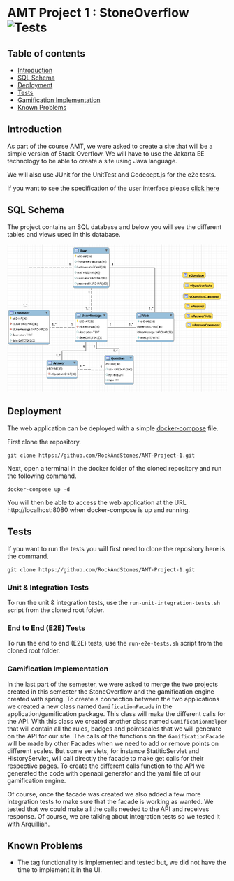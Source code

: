 # AMT Project 1 : StoneOverflow <img src="https://github.com/RockAndStones/AMT-Project-1/workflows/stoneoverflow_tests/badge.svg?branch=dev" alt="Tests">

## Table of contents
- [Introduction](#Introduction)  
- [SQL Schema](#SQL-Schema)  
- [Deployment](#Deployment)
- [Tests](#Tests)
- [Gamification Implementation](#Gamification-Implementation)
- [Known Problems](#Known-Problems)

## Introduction
As part of the course AMT, we were asked to create a site that will be a simple version of Stack Overflow. We will have to use the Jakarta EE technology to be able to create a site using Java language.

We will also use JUnit for the UnitTest and Codecept.js for the e2e tests.

If you want to see the specification of the user interface please [click here](https://docs.google.com/document/d/1DSahosKDQq_0yjQDg7r0EOaPcs6QhwXc7yyWqTjHFSo/edit?usp=sharing)

## SQL Schema

The project contains an SQL database and below you will see the different tables and views used in this database.

![Sql Model](./img/SqlModel.PNG)

## Deployment
The web application can be deployed with a simple [docker-compose](./docker/docker-compose.yml) file.

First clone the repository.
```
git clone https://github.com/RockAndStones/AMT-Project-1.git
```
Next, open a terminal in the docker folder of the cloned repository and run the following command.
```
docker-compose up -d
```
You will then be able to access the web application at the URL http://localhost:8080 when docker-compose is up and running.

## Tests
If you want to run the tests you will first need to clone the repository here is the command.

```
git clone https://github.com/RockAndStones/AMT-Project-1.git
```
### Unit & Integration Tests
To run the unit & integration tests, use the `run-unit-integration-tests.sh` script from the cloned root folder.
### End to End (E2E) Tests
To run the end to end (E2E) tests, use the `run-e2e-tests.sh` script from the cloned root folder.

### Gamification Implementation
In the last part of the semester, we were asked to merge the two projects created in this semester the StoneOverflow and the gamification engine created with spring.
To create a connection between the two applications we created a new class named `GamificationFacade` in the application/gamification package. This class will make the different calls for the API.
With this class we created another class named `GamificationHelper` that will contain all the rules, badges and pointscales that we will generate on the API for our site.
The calls of the functions on the `GamificationFacade` will be made by other Facades when we need to add or remove points on different scales. But some servlets, for instance StatiticServlet and HistoryServlet, will call directly the facade to make get calls for their respective pages.
To create the different calls function to the API we generated the code with openapi generator and the yaml file of our gamification engine.

Of course, once the facade was created we also added a few more integration tests to make sure that the facade is working as wanted.
We tested that we could make all the calls needed to the API and receives response. Of course, we are talking about integration tests so we tested it with Arquillian.

## Known Problems
- The tag functionality is implemented and tested but, we did not have the time to implement it in the UI.
